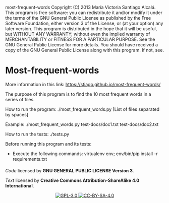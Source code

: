 most-frequent-words Copyright (C) 2013 María Victoria Santiago Alcalá. This program is free software: you can redistribute it and/or modify it under the terms of the GNU General Public License as published by the Free Software Foundation, either version 3 of the License, or (at your option) any later version. This program is distributed in the hope that it will be useful, but WITHOUT ANY WARRANTY; without even the implied warranty of MERCHANTABILITY or FITNESS FOR A PARTICULAR PURPOSE. See the GNU General Public License for more details. You should have received a copy of the GNU General Public License along with this program. If not, see.

# Most-frequent-words

More information in this link: https://stiago.github.io/most-frequent-words/

The purpose of this program is to find the 10 most frequent words in a series of files.

How to run the program: ./most_frequent_words.py [List of files separated by spaces]

Example: ./most_frequent_words.py test-docs/doc1.txt test-docs/doc2.txt

How to run the tests: ./tests.py

Before running this program and its tests:

  - Execute the following commands: virtualenv env; env/bin/pip install -r requirements.txt



####

_Code_ licensed by **GNU GENERAL PUBLIC LICENSE Version 3**.

_Text_ licensed by **Creative Commons Attribution-ShareAlike 4.0 International**.

<p align="center">
<a href="http://www.gnu.org/licenses/gpl-3.0.html">
<img alt="GPL-3.0" src="https://dl.dropboxusercontent.com/s/t0ylvis7f1stcu7/GPL-3.0.png">
</a>
<a href="https://creativecommons.org/licenses/by-sa/4.0/legalcode">
<img alt="CC-BY-SA-4.0" src="https://dl.dropboxusercontent.com/s/sb421l5usayaigo/CC-BY-SA-4.0.png">
</a>
</p>
